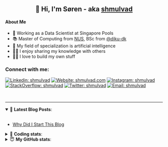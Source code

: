 <h2 align="center">
	👋 Hi, I'm Søren - aka <a href="https://shmulvad.com">shmulvad</a>
</h2>

#### About Me
- 🤖 Working as a Data Scientist at Singapore Pools
- 📚 Master of Computing from [NUS], BSc from [@diku-dk]
- 🧠 My field of specialization is artificial intelligence
- 👨‍🏫 I enjoy sharing my knowledge with others
- 👨‍💻 I love to build my own stuff

### Connect with me:

[![Linkedin: shmulvad](https://img.shields.io/badge/shmulvad-blue?style=flat&logo=Linkedin&logoColor=white)][linkedin]
[![Website: shmulvad.com](https://img.shields.io/badge/shmulvad.com-47CCCC?&style=flat&logo=Google-Chrome&logoColor=white)][website]
[![Instagram: shmulvad](https://img.shields.io/badge/-@shmulvad-purple?style=flat&logo=Instagram&logoColor=white)][instagram]
[![StackOverflow: shmulvad](https://img.shields.io/badge/shmulvad-FE7A16?style=flat&logo=stack-overflow&logoColor=white)][stackOverflow]
[![Twitter: shmulvad](https://img.shields.io/badge/@shmulvad-1ca0f1?style=flat&logo=twitter&logoColor=white)][twitter]
[![Email: shmulvad](https://img.shields.io/badge/shmulvad-D14836?style=flat&logo=gmail&logoColor=white)][mail]

<br />

---

<details open>
 <summary>📕 <b>Latest Blog Posts</b>: </summary>

<br>

<!-- BLOG-POST-LIST:START -->
- [Why Did I Start This Blog](https://shmulvad.com/blog/why-did-start-this-blog)
<!-- BLOG-POST-LIST:END -->

</details>

<!-- --- -->

<details>
 <summary>🤖 <b>Coding stats</b>: </summary>

<br>

NOTE: Doesn't track coding at work or work done in environments such as Jupyter Notebooks.

<!--START_SECTION:waka-->
![Code Time](http://img.shields.io/badge/Code%20Time-1%2C740%20hrs%2045%20mins-blue)

**I'm a Night 🦉** 

```text
🌞 Morning       45 commits       █░░░░░░░░░░░░░░░░░░░░░░░░   06.31 % 
🌆 Daytime      221 commits       ███████░░░░░░░░░░░░░░░░░░   31.00 % 
🌃 Evening      300 commits       ██████████░░░░░░░░░░░░░░░   42.08 % 
🌙 Night        147 commits       █████░░░░░░░░░░░░░░░░░░░░   20.62 % 

```


📊 **This Week I Spent My Time On** 

```text
💬 Programming Languages: 
Python                   8 hrs 39 mins       ███████████████████████░░   93.23 % 
Other                    22 mins             █░░░░░░░░░░░░░░░░░░░░░░░░   04.13 % 
HTML                     10 mins             ░░░░░░░░░░░░░░░░░░░░░░░░░   01.80 % 
Bash                     3 mins              ░░░░░░░░░░░░░░░░░░░░░░░░░   00.72 % 
CSS                      0 secs              ░░░░░░░░░░░░░░░░░░░░░░░░░   00.05 % 

🔥 Editors: 
VS Code                  8 hrs 53 mins       ████████████████████████░   95.87 % 
Zsh                      22 mins             █░░░░░░░░░░░░░░░░░░░░░░░░   04.13 % 

🐱‍💻 Projects: 
hit-locator              8 hrs 37 mins       ███████████████████████░░   92.89 % 
overvaagning-admin       39 mins             █░░░░░░░░░░░░░░░░░░░░░░░░   07.11 % 

```


 Last Updated on 13/02/2023 18:44:23 UTC
<!--END_SECTION:waka-->

</details>

<!-- --- -->

<details>
 <summary>😇 <b>My GitHub stats</b>: </summary>

<br>

<img align="left" alt="shmulvad's Github Stats" src="https://github-readme-stats.vercel.app/api?username=shmulvad&show_icons=true&hide_border=true" />

</details>



[website]: https://shmulvad.com
[twitter]: https://twitter.com/shmulvad
[linkedin]: https://linkedin.com/in/shmulvad
[instagram]: https://instagram.com/shmulvad
[stackOverflow]: https://stackoverflow.com/users/9248793/shmulvad
[mail]: mailto:shmulvad@gmail.com
[@diku-dk]: https://github.com/diku-dk
[github]: https://github.com/shmulvad
[NUS]: https://www.nus.edu.sg